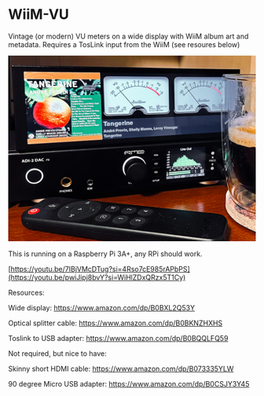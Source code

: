 # WiiM-VU

Vintage (or modern) VU meters on a wide display with WiiM album art and metadata.  Requires a TosLink input from the WiiM (see resoures below)

![photo](https://raw.githubusercontent.com/retired-guy/WiiM-VU/main/IMG_2813.jpg)

This is running on a Raspberry Pi 3A+, any RPi should work.

[https://youtu.be/7IBjVMcDTug?si=4Rso7cE985rAPbPS](https://youtu.be/pwiJipj8bvY?si=WiHlZDxQRzx5T1Cy)

Resources:

Wide display: https://www.amazon.com/dp/B0BXL2Q53Y

Optical splitter cable: https://www.amazon.com/dp/B0BKNZHXHS

Toslink to USB adapter: https://www.amazon.com/dp/B0BQQLFQ59


Not required, but nice to have:

Skinny short HDMI cable: https://www.amazon.com/dp/B073335YLW

90 degree Micro USB adapter: https://www.amazon.com/dp/B0CSJY3Y45
